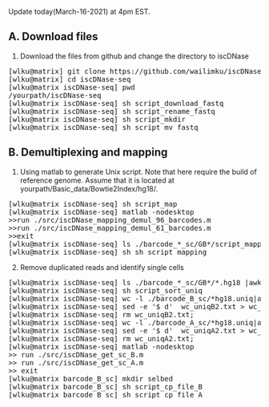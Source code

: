 Update today(March-16-2021) at 4pm EST.

A. Download files
--------------------------------------

1. Download the files from github and change the directory to iscDNase

<pre>
[wlku@matrix] git clone https://github.com/wailimku/iscDNase-seq.git
[wlku@matrix] cd iscDNase-seq
[wlku@matrix iscDNase-seq] pwd
/yourpath/iscDNase-seq
[wlku@matrix iscDNase-seq] sh script_download_fastq
[wlku@matrix iscDNase-seq] sh script_rename_fastq
[wlku@matrix iscDNase-seq] sh script_mkdir
[wlku@matrix iscDNase-seq] sh script_mv_fastq
</pre>

B. Demultiplexing and mapping 
--------------------------------------

1. Using matlab to generate Unix script. Note that here require the build of reference genome. Assume that it is located at yourpath/Basic_data/Bowtie2Index/hg18/.

<pre>
[wlku@matrix iscDNase-seq] sh script_map
[wlku@matrix iscDNase-seq] matlab -nodesktop
>>run ./src/iscDNase_mapping_demul_96_barcodes.m
>>run ./src/iscDNase_mapping_demul_61_barcodes.m
>>exit
[wlku@matrix iscDNase-seq] ls ./barcode_*_sc/GB*/script_mapping|awk '{print "sh "$1}'>sh_script_mapping
[wlku@matrix iscDNase-seq] sh sh_script_mapping
</pre>

2. Remove duplicated reads and identify single cells
<pre>
[wlku@matrix iscDNase-seq] ls ./barcode_*_sc/GB*/*.hg18 |awk '{print "sort -u -k1,1 -k2,2 -k3,3 "$1" > "$1".uniq &" }'>script_sort_uniq
[wlku@matrix iscDNase-seq] sh script_sort_uniq
[wlku@matrix iscDNase-seq] wc -l ./barcode_B_sc/*hg18.uniq|awk ''{print $1"\t"$2}''>wc_uniq_B2.txt'
[wlku@matrix iscDNase-seq] sed -e '$ d'  wc_uniqB2.txt > wc_uniqB.txt'
[wlku@matrix iscDNase-seq] rm wc_uniqB2.txt;
[wlku@matrix iscDNase-seq] wc -l ./barcode_A_sc/*hg18.uniq|awk ''{print $1"\t"$2}''>wc_uniq_A2.txt'
[wlku@matrix iscDNase-seq] sed -e '$ d'  wc_uniqA2.txt > wc_uniqA.txt'
[wlku@matrix iscDNase-seq] rm wc_uniqA2.txt;
[wlku@matrix iscDNase-seq] matlab -nodesktop
>> run ./src/iscDNase_get_sc_B.m
>> run ./src/iscDNase_get_sc_A.m
>> exit
[wlku@matrix barcode_B_sc] mkdir selbed
[wlku@matrix barcode_B_sc] sh script_cp_file_B
[wlku@matrix barcode_B_sc] sh script_cp_file_A
</pre>

</pre>
